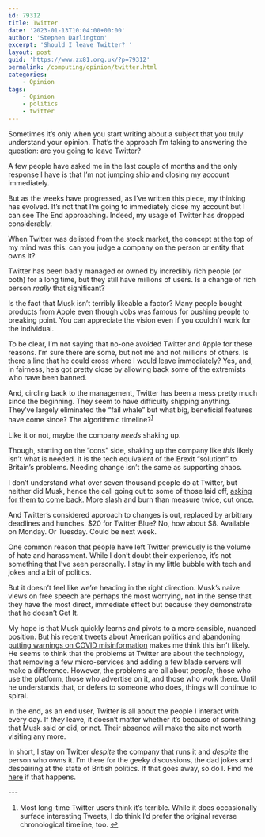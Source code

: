 ```yaml
---
id: 79312
title: Twitter
date: '2023-01-13T10:04:00+00:00'
author: 'Stephen Darlington'
excerpt: 'Should I leave Twitter? '
layout: post
guid: 'https://www.zx81.org.uk/?p=79312'
permalink: /computing/opinion/twitter.html
categories:
    - Opinion
tags:
    - Opinion
    - politics
    - twitter
---
```


<span style="font-size: revert;">Sometimes it’s only when you start writing about a subject that you truly understand your opinion. That’s the approach I’m taking to answering the question: are you going to leave Twitter?</span>

A few people have asked me in the last couple of months and the only response I have is that I’m not jumping ship and closing my account immediately.

But as the weeks have progressed, as I’ve written this piece, my thinking has evolved. It’s not that I’m going to immediately close my account but I can see The End approaching. Indeed, my usage of Twitter has dropped considerably.

When Twitter was delisted from the stock market, the concept at the top of my mind was this: can you judge a company on the person or entity that owns it?

Twitter has been badly managed or owned by incredibly rich people (or both) for a long time, but they still have millions of users. Is a change of rich person *really* that significant?

Is the fact that Musk isn’t terribly likeable a factor? Many people bought products from Apple even though Jobs was famous for pushing people to breaking point. You can appreciate the vision even if you couldn’t work for the individual.

To be clear, I’m not saying that no-one avoided Twitter and Apple for these reasons. I’m sure there are some, but not me and not millions of others. Is there a line that he could cross where I would leave immediately? Yes, and, in fairness, he’s got pretty close by allowing back some of the extremists who have been banned.

And, circling back to the management, Twitter has been a mess pretty much since the beginning. They seem to have difficulty shipping anything. They’ve largely eliminated the “fail whale” but what big, beneficial features have come since? The algorithmic timeline?<sup>[1](#fn1-8097 "see footnote")</sup>

Like it or not, maybe the company *needs* shaking up.

Though, starting on the “cons” side, shaking up the company like *this* likely isn’t what is needed. It is the tech equivalent of the Brexit “solution” to Britain’s problems. Needing change isn’t the same as supporting chaos.

I don’t understand what over seven thousand people do at Twitter, but neither did Musk, hence the call going out to some of those laid off, [asking for them to come back](https://arstechnica.com/tech-policy/2022/11/musk-led-twitter-laid-off-some-employees-by-mistake-asks-them-to-come-back/). More slash and burn than measure twice, cut once.

And Twitter’s considered approach to changes is out, replaced by arbitrary deadlines and hunches. $20 for Twitter Blue? No, how about $8. Available on Monday. Or Tuesday. Could be next week.

One common reason that people have left Twitter previously is the volume of hate and harassment. While I don’t doubt their experience, it’s not something that I’ve seen personally. I stay in my little bubble with tech and jokes and a bit of politics.

But it doesn’t feel like we’re heading in the right direction. Musk’s naive views on free speech are perhaps the most worrying, not in the sense that they have the most direct, immediate effect but because they demonstrate that he doesn’t Get It.

My hope is that Musk quickly learns and pivots to a more sensible, nuanced position. But his recent tweets about American politics and [abandoning putting warnings on COVID misinformation](https://arstechnica.com/?p=1900693) makes me think this isn’t likely. He seems to think that the problems at Twitter are about the technology, that removing a few micro-services and adding a few blade servers will make a difference. However, the problems are all about *people*, those who use the platform, those who advertise on it, and those who work there. Until he understands that, or defers to someone who does, things will continue to spiral.

In the end, as an end user, Twitter is all about the people I interact with every day. If *they* leave, it doesn’t matter whether it’s because of something that Musk said or did, or not. Their absence will make the site not worth visiting any more.

In short, I stay on Twitter *despite* the company that runs it and *despite* the person who owns it. I’m there for the geeky discussions, the dad jokes and despairing at the state of British politics. If that goes away, so do I. Find me [here](https://mas.to/@sdarlington) if that happens.

<div class="footnotes">---

1. Most long-time Twitter users think it’s terrible. While it does occasionally surface interesting Tweets, I do think I’d prefer the original reverse chronological timeline, too. [↩︎](#fnr1-8097 "return to article")

</div>